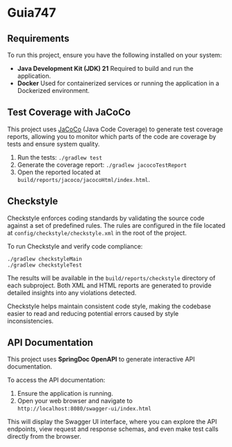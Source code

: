 # Guia747

## Requirements

To run this project, ensure you have the following installed on your system:

- **Java Development Kit (JDK) 21** Required to build and run the application.
- **Docker** Used for containerized services or running the application in a Dockerized environment.

## Test Coverage with JaCoCo

This project uses [JaCoCo](https://www.eclemma.org/jacoco/) (Java Code Coverage) to generate test coverage reports,
allowing you to monitor which parts of the code are coverage by tests and ensure system quality.

1. Run the tests: `./gradlew test`
2. Generate the coverage report: `./gradlew jacocoTestReport`
3. Open the reported located at `build/reports/jacoco/jacocoHtml/index.html`.

## Checkstyle

Checkstyle enforces coding standards by validating the source code against a set of predefined rules.
The rules are configured in the file located at `config/checkstyle/checkstyle.xml` in the root of the project.

To run Checkstyle and verify code compliance:

```shell
./gradlew checkstyleMain
./gradlew checkstyleTest
```

The results will be available in the `build/reports/checkstyle` directory of each subproject.
Both XML and HTML reports are generated to provide detailed insights into any violations detected.

Checkstyle helps maintain consistent code style, making the codebase easier to read and reducing potential errors caused
by style inconsistencies.

## API Documentation

This project uses **SpringDoc OpenAPI** to generate interactive API documentation.

To access the API documentation:

1. Ensure the application is running.
2. Open your web browser and navigate to `http://localhost:8080/swagger-ui/index.html`

This will display the Swagger UI interface, where you can explore the API endpoints, view request and response schemas,
and even make test calls directly from the browser.
